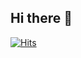 ## Hi there 👋

[![Hits](https://hits.seeyoufarm.com/api/count/incr/badge.svg?url=https%3A%2F%2Fsnow-jun-0.github.io%2Fsnow-jun-0%2F&count_bg=%2379C83D&title_bg=%23555555&icon=adobeillustrator.svg&icon_color=%23E7E7E7&title=Visits&edge_flat=false)](https://hits.seeyoufarm.com)
<!--
**snow-jun-0/snow-jun-0** is a ✨ _special_ ✨ repository because its `README.md` (this file) appears on your GitHub profile.

Here are some ideas to get you started:

- 🔭 I’m currently working on ...
- 🌱 I’m currently learning ...
- 👯 I’m looking to collaborate on ...
- 🤔 I’m looking for help with ...
- 💬 Ask me about ...
- 📫 How to reach me: ...
- 😄 Pronouns: ...
- ⚡ Fun fact: ...
-->
